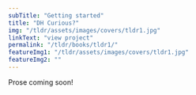 ```yaml
---
subTitle: "Getting started"
title: "DH Curious?"
img: "/tldr/assets/images/covers/tldr1.jpg"
linkText: "view project"
permalink: "/tldr/books/tldr1/"
featureImg1: "/tldr/assets/images/covers/tldr1.jpg"
featureImg2: ""
---
```


Prose coming soon!
